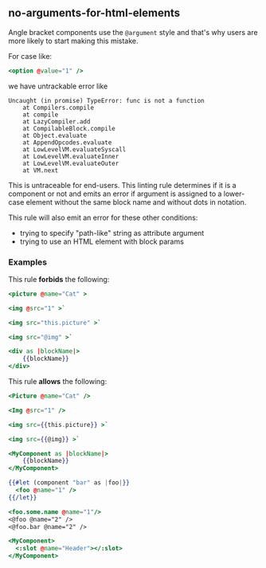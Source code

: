 ## no-arguments-for-html-elements


Angle bracket components use the `@argument` style and that's why users are more likely to start making this mistake.

For case like:

```hbs
<option @value="1" />
```

we have untrackable error like

```
Uncaught (in promise) TypeError: func is not a function
    at Compilers.compile
    at compile
    at LazyCompiler.add
    at CompilableBlock.compile
    at Object.evaluate
    at AppendOpcodes.evaluate
    at LowLevelVM.evaluateSyscall
    at LowLevelVM.evaluateInner
    at LowLevelVM.evaluateOuter
    at VM.next
```

This is untraceable for end-users.
This linting rule determines if it is a component or not and emits an error if argument is assigned to a lower-case element without the same block name and without dots in notation.

This rule will also emit an error for these other conditions: 

- trying to specify "path-like" string as attribute argument
- trying to use an HTML element with block params


### Examples

This rule **forbids** the following:

```hbs
<picture @name="Cat" >
```

```hbs
<img @src="1" >`
```

```hbs
<img src="this.picture" >`
```

```hbs
<img src="@img" >`
```

```hbs
<div as |blockName|>
    {{blockName}}
</div>
```

This rule **allows** the following:

```hbs
<Picture @name="Cat" />
```

```hbs
<Img @src="1" />
```

```hbs
<img src={{this.picture}} >`
```

```hbs
<img src={{@img}} >`
```

```hbs
<MyComponent as |blockName|>
    {{blockName}}
</MyComponent>
```

```hbs
{{#let (component "bar" as |foo|}}
  <foo @name="1" />
{{/let}}
```

```hbs
<foo.some.name @name="1"/>
<@foo @name="2" />
<@foo.bar @name="2" />
```

```hbs
<MyComponent>
  <:slot @name="Header"></:slot>
</MyComponent>
```
